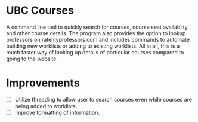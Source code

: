 # UBC Courses
A command line tool to quickly search for courses, course seat availabilty and other course details. The program also provides the option to lookup professors on ratemyprofessors.com and includes commands to automate building new worklists or adding to existing worklists. All in all, this is a much faster way of looking up details of particular courses compared to going to the website.

# Improvements
- [ ] Utilize threading to allow user to search courses even while courses are being added to worklists.
- [ ] Improve formatting of information.
